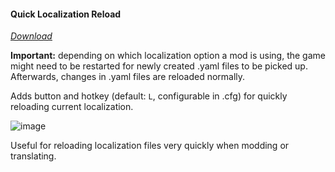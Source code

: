 #### Quick Localization Reload
[*Download*](https://raw.githubusercontent.com/Neoshrimp/LBoL-ModdingTools/master/src/QuickReloadLoc/QuickReloadLoc.dll)

**Important:** depending on which localization option a mod is using, the game might need to be restarted for newly created .yaml files to be picked up.
Afterwards, changes in .yaml files are reloaded normally.

Adds button and hotkey (default: `L`, configurable in .cfg) for quickly reloading current localization.

![image](https://github.com/Neoshrimp/LBoL-ModdingTools/assets/89428565/1ef25b97-c278-4194-bd64-ccad9fc199c4)


Useful for reloading localization files very quickly when modding or translating.
